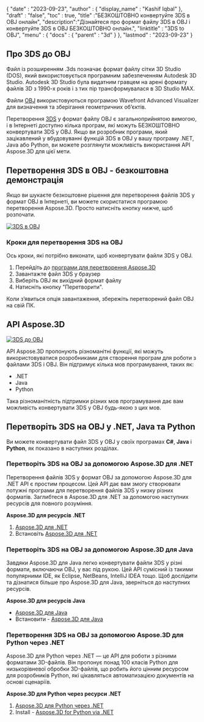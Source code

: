 {
  "date" : "2023-09-23",
  "author" : {
    "display_name" : "Kashif Iqbal"
},
  "draft" : "false",
  "toc" : true,
  "title" :"БЕЗКОШТОВНО конвертуйте 3DS в OBJ онлайн",
  "description":"Дізнайтеся про формат файлу 3DS в OBJ і конвертуйте 3DS в OBJ БЕЗКОШТОВНО онлайн.",
  "linktitle" : "3DS to OBJ",
  "menu" : {
    "docs" : {
      "parent" : "3d"
}
},
  "lastmod" : "2023-09-23"
}

## Про 3DS до OBJ

Файл із розширенням .3ds позначає формат файлу сітки 3D Studio (DOS), який використовується програмним забезпеченням Autodesk 3D Studio. Autodesk 3D Studio була видатним гравцем на арені формату файлів 3D з 1990-х років і з тих пір трансформувалася в 3D Studio MAX.

Файли [OBJ](/uk/3d/obj/) використовуються програмою Wavefront Advanced Visualizer для визначення та зберігання геометричних об’єктів.

Перетворення [3DS](/uk/3d/3ds/) у формат файлу OBJ є загальноприйнятою вимогою, і в Інтернеті доступно кілька програм, які можуть БЕЗКОШТОВНО конвертувати 3DS у OBJ. Якщо ви розробник програми, який зацікавлений у вбудовуванні функцій 3DS в OBJ у вашу програму .NET, Java або Python, ви можете розглянути можливість використання API Aspose.3D для цієї мети.

## Перетворення 3DS в OBJ - безкоштовна демонстрація

Якщо ви шукаєте безкоштовне рішення для перетворення файлів 3DS у формат OBJ в Інтернеті, ви можете скористатися програмою перетворення Aspose.3D. Просто натисніть кнопку нижче, щоб розпочати.

[![3DS в OBJ](../3ds-to-obj.png)](https://products.aspose.app/3d/conversion/)

### Кроки для перетворення 3DS на OBJ

Ось кроки, які потрібно виконати, щоб конвертувати файли 3DS у OBJ.

1. Перейдіть до [програми для перетворення Aspose.3D](https://products.aspose.app/3d/conversion/)
1. Завантажте файл 3DS у браузер
1. Виберіть OBJ як вихідний формат файлу
1. Натисніть кнопку "Перетворити".

Коли з’явиться опція завантаження, збережіть перетворений файл OBJ на свій ПК.

## API Aspose.3D

[![3DS до OBJ](../try-aspose-3d.png)](https://products.aspose.com/3d/)

API Aspose.3D пропонують різноманітні функції, які можуть використовуватися розробниками для створення програм для роботи з файлами 3DS і OBJ. Він підтримує кілька мов програмування, таких як:

* .NET
* Java
* Python

Така різноманітність підтримки різних мов програмування дає вам можливість конвертувати 3DS у OBJ будь-якою з цих мов.

## Перетворіть 3DS на OBJ у .NET, Java та Python

Ви можете конвертувати файл 3DS у OBJ у своїх програмах **C#**, **Java** і **Python**, як показано в наступних розділах.

### Перетворіть 3DS на OBJ за допомогою Aspose.3D для .NET

Перетворення файлів 3DS у формат OBJ за допомогою Aspose.3D для .NET API є простим процесом. Цей API дає вам змогу створювати потужні програми для перетворення файлів 3DS у низку різних форматів. Заглибтеся в Aspose.3D для .NET за допомогою наступних ресурсів для повного розуміння.

**Aspose.3D для ресурсів .NET**

1. [Aspose.3D для .NET](https://products.aspose.com/3d/net/)
1. Встановіть [Aspose.3D для .NET](https://docs.aspose.com/3d/net/installation/)

### Перетворіть 3DS на OBJ за допомогою Aspose.3D для Java

Завдяки Aspose.3D для Java легко конвертувати файли 3DS у різні формати, включаючи OBJ, у вас під рукою. Цей API сумісний із такими популярними IDE, як Eclipse, NetBeans, IntelliJ IDEA тощо. Щоб дослідити та дізнатися більше про Aspose.3D для Java, зверніться до наступних ресурсів.

**Aspose.3D для ресурсів Java**

* [Aspose.3D для Java](https://products.aspose.com/3d/java/)
* Встановити - [Aspose.3D для Java](https://docs.aspose.com/3d/java/installation/)

### Перетворення 3DS на OBJ за допомогою Aspose.3D для Python через .NET

Aspose.3D для Python через .NET — це API для роботи з різними форматами 3D-файлів. Він пропонує понад 100 класів Python для низькорівневої обробки 3D-файлів, що робить його цінним ресурсом для розробників Python, які цікавляться автоматизацією документів на основі сценаріїв.

**Aspose.3D для Python через ресурси .NET**

1. [Aspose.3D для Python через .NET](https://products.aspose.com/3d/python-net/)
1. Install - [Aspose.3D for Python via .NET](https://releases.aspose.com/3d/python-net/)
